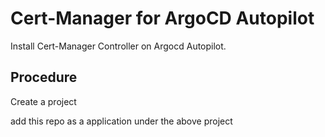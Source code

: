 # Cert-Manager for ArgoCD Autopilot #

Install Cert-Manager Controller on Argocd Autopilot.

## Procedure ##

Create a project

add this repo as a application under the above project
